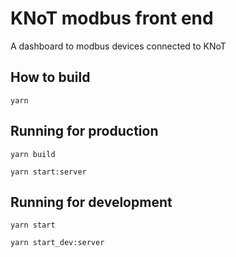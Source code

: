 # KNoT modbus front end

A dashboard to modbus devices connected to KNoT

## How to build

`yarn`

## Running for production 

`yarn build`

`yarn start:server`

## Running for development

`yarn start`

`yarn start_dev:server`
